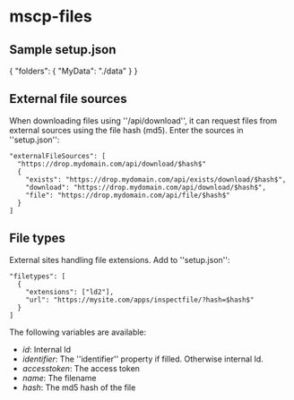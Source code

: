 # mscp-files

## Sample setup.json
{
  "folders": {
    "MyData": "./data"
  }
}

## External file sources

When downloading files using ''/api/download'', it can request files from external sources using the file hash (md5). Enter the sources in ''setup.json'':

```
"externalFileSources": [
  "https://drop.mydomain.com/api/download/$hash$"
  {
    "exists": "https://drop.mydomain.com/api/exists/download/$hash$",
    "download": "https://drop.mydomain.com/api/download/$hash$",
    "file": "https://drop.mydomain.com/api/file/$hash$"
  }
]
```

## File types

External sites handling file extensions. Add to ''setup.json'':

```
"filetypes": [
  {
    "extensions": ["ld2"],
    "url": "https://mysite.com/apps/inspectfile/?hash=$hash$"
  }
]
```

The following variables are available:

  - $id$: Internal Id
  - $identifier$: The ''identifier'' property if filled. Otherwise internal Id.
  - $accesstoken$: The access token
  - $name$: The filename
  - $hash$: The md5 hash of the file